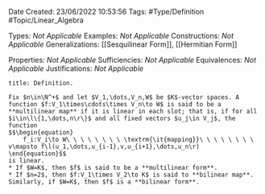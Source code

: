 <div class="topSpace"></div>

Date Created: 23/06/2022 10:53:56
Tags: #Type/Definition #Topic/Linear_Algebra

Types: _Not Applicable_
Examples: _Not Applicable_
Constructions: _Not Applicable_
Generalizations: [[Sesquilinear Form]], [[Hermitian Form]]

Properties: _Not Applicable_
Sufficiencies: _Not Applicable_
Equivalences: _Not Applicable_
Justifications: _Not Applicable_

``` ad-Definition
title: Definition.

Fix $n\in\N^+$ and let $V_1,\dots,V_n,W$ be $K$-vector spaces. A function $f:V_1\times\cdots\times V_n\to W$ is said to be a **multilinear map** if it is linear in each slot; that is, if for all $i\in\l\{1,\dots,n\r\}$ and all fixed vectors $u_j\in V_j$, the function
$$\begin{equation}
    f_i:V_i\to W\ \ \ \ \ \ \ \ \textrm{\it{mapping}}\ \ \ \ \ \ \ \ v\mapsto f\l(u_1,\dots,u_{i-1},v,u_{i+1},\dots,u_n\r)
\end{equation}$$
is linear.
* If $W=K$, then $f$ is said to be a **multilinear form**.
* If $n=2$, then $f:V_1\times V_2\to K$ is said to **bilinear map**. Similarly, if $W=K$, then $f$ is a **bilinear form**.

```
